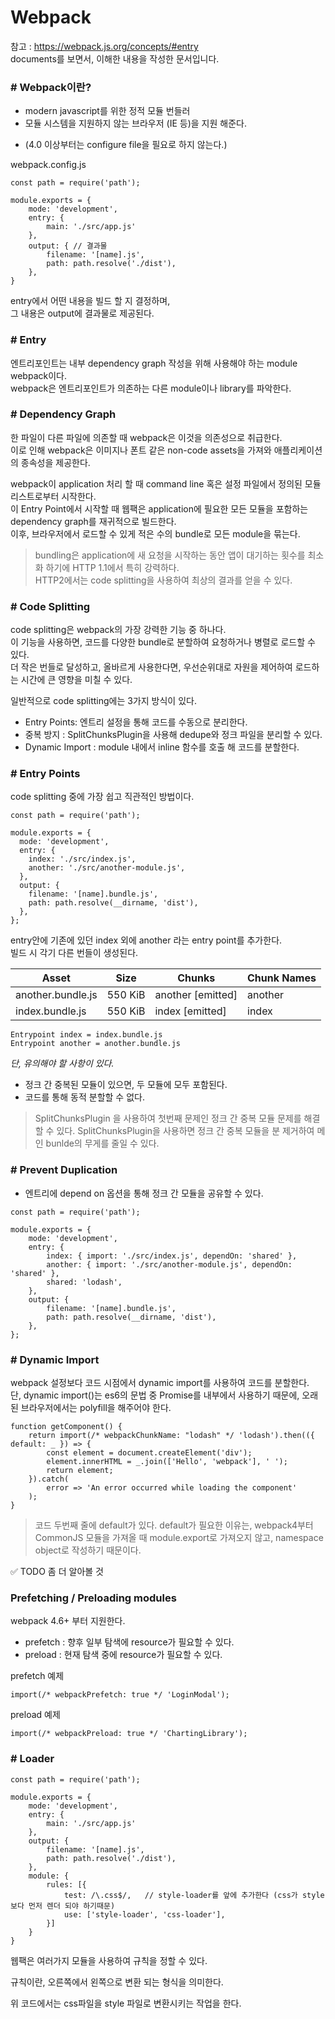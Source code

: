 # Webpack
참고 : https://webpack.js.org/concepts/#entry <br/>
documents를 보면서, 이해한 내용을 작성한 문서입니다.

### # Webpack이란?
- modern javascript를 위한 정적 모듈 번들러
- 모듈 시스템을 지원하지 않는 브라우저 (IE 등)을 지원 해준다.
* (4.0 이상부터는 configure file을 필요로 하지 않는다.)

webpack.config.js

```    
const path = require('path');
    
module.exports = {
    mode: 'development',
    entry: {
        main: './src/app.js'
    },
    output: { // 결과물
        filename: '[name].js',
        path: path.resolve('./dist'),
    },
}
```

entry에서 어떤 내용을 빌드 할 지 결정하며, <br/>
그 내용은 output에 결과물로 제공된다.


### # Entry
엔트리포인트는 내부 dependency graph 작성을 위해 사용해야 하는 module webpack이다.<br/>
webpack은 엔트리포인트가 의존하는 다른 module이나 library를 파악한다.


### # Dependency Graph
한 파일이 다른 파일에 의존할 때 webpack은 이것을 의존성으로 취급한다.<br/>
이로 인해 webpack은 이미지나 폰트 같은 non-code assets을 가져와 애플리케이션의 종속성을 제공한다. <br/>

webpack이 application 처리 할 때 command line 혹은 설정 파일에서 정의된 모듈 리스트로부터 시작한다.<br/>
이 Entry Point에서 시작할 때 웹팩은 application에 필요한 모든 모듈을 포함하는 dependency graph를 재귀적으로 빌드한다.<br/>
이후, 브라우저에서 로드할 수 있게 적은 수의 bundle로 모든 module을 묶는다.<br/>

> bundling은 application에 새 요청을 시작하는 동안 앱이 대기하는 횟수를 최소화 하기에 HTTP 1.1에서 특히 강력하다.<br/>
> HTTP2에서는 code splitting을 사용하여 최상의 결과를 얻을 수 있다.

### # Code Splitting
code splitting은 webpack의 가장 강력한 기능 중 하나다.<br/>
이 기능을 사용하면, 코드를 다양한 bundle로 분할하여 요청하거나 병렬로 로드할 수 있다.<br/>
더 작은 번들로 달성하고, 올바르게 사용한다면, 우선순위대로 자원을 제어하여 로드하는 시간에 큰 영향을 미칠 수 있다.<br/>

일반적으로 code splitting에는 3가지 방식이 있다.
  * Entry Points: 엔트리 설정을 통해 코드를 수동으로 분리한다.
  * 중복 방지 : SplitChunksPlugin을 사용해 dedupe와 정크 파일을 분리할 수 있다.
  * Dynamic Import : module 내에서 inline 함수를 호출 해 코드를 분할한다.

### # Entry Points
code splitting 중에 가장 쉽고 직관적인 방법이다.

```
const path = require('path');

module.exports = {
  mode: 'development',
  entry: {
    index: './src/index.js',
    another: './src/another-module.js',
  },
  output: {
    filename: '[name].bundle.js',
    path: path.resolve(__dirname, 'dist'),
  },
};
```

entry안에 기존에 있던 index 외에 another 라는 entry point를 추가한다.<br/>
빌드 시 각기 다른 번들이 생성된다.

Asset |     Size |  Chunks   |   Chunk Names 
----|----|----|----
another.bundle.js |  550 KiB  | another  [emitted]  | another
  index.bundle.js | 550 KiB   | index   [emitted]  | index
  
```
Entrypoint index = index.bundle.js
Entrypoint another = another.bundle.js
``` 

*단, 유의해야 할 사항이 있다.*

* 정크 간 중복된 모듈이 있으면, 두 모듈에 모두 포함된다.
* 코드를 통해 동적 분할할 수 없다.

> SplitChunksPlugin 을 사용하여 첫번째 문제인 정크 간 중복 모듈 문제를 해결할 수 있다.
> SplitChunksPlugin을 사용하면 정크 간 중복 모듈을 분 제거하여 메인 bunlde의 무게를 줄일 수 있다.

### # Prevent Duplication

- 엔트리에 depend on 옵션을 통해 정크 간 모듈을 공유할 수 있다.

```
const path = require('path');

module.exports = {
    mode: 'development',
    entry: {
        index: { import: './src/index.js', dependOn: 'shared' },
        another: { import: './src/another-module.js', dependOn: 'shared' },
        shared: 'lodash',
    },
    output: {
        filename: '[name].bundle.js',
        path: path.resolve(__dirname, 'dist'),
    },
};
```

### # Dynamic Import

webpack 설정보다 코드 시점에서 dynamic import를 사용하여 코드를 분할한다. <br/>
단, dynamic import()는 es6의 문법 중 Promise를 내부에서 사용하기 때문에, 오래된 브라우저에서는 polyfill을 해주어야 한다.

```
function getComponent() {
    return import(/* webpackChunkName: "lodash" */ 'lodash').then(({ default: _ }) => {
        const element = document.createElement('div');
        element.innerHTML = _.join(['Hello', 'webpack'], ' ');
        return element;
    }).catch(
        error => 'An error occurred while loading the component'
    );
}
```

> 코드 두번째 줄에 default가 있다. default가 필요한 이유는, webpack4부터 CommonJS 모듈을 가져올 때
> module.export로 가져오지 않고, namespace object로 작성하기 때문이다.


:white_check_mark: TODO 좀 더 알아볼 것

### Prefetching / Preloading modules
webpack 4.6+ 부터 지원한다.

- prefetch : 향후 일부 탐색에 resource가 필요할 수 있다.
- preload : 현재 탐색 중에 resource가 필요할 수 있다.

prefetch 예제
```
import(/* webpackPrefetch: true */ 'LoginModal');
```

preload 예제
```
import(/* webpackPreload: true */ 'ChartingLibrary');
```


### # Loader

```
const path = require('path');
        
module.exports = {
    mode: 'development',
    entry: {
        main: './src/app.js'
    },
    output: {
        filename: '[name].js',
        path: path.resolve('./dist'),
    },
    module: {
        rules: [{
            test: /\.css$/,   // style-loader를 앞에 추가한다 (css가 style보다 먼저 렌더 되야 하기때문)
            use: ['style-loader', 'css-loader'],
        }]
    }
}
```

웹팩은 여러가지 모듈을 사용하여 규칙을 정할 수 있다.

규칙이란, 오른쪽에서 왼쪽으로 변환 되는 형식을 의미한다.

위 코드에서는 css파일을 style 파일로 변환시키는 작업을 한다.


